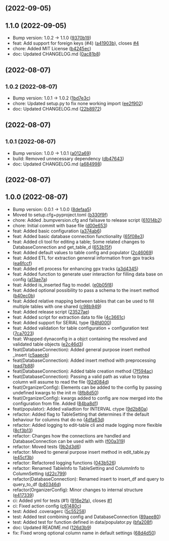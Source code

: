 ##  (2022-09-05)




## 1.1.0 (2022-09-05)

* Bump version: 1.0.2 → 1.1.0 ([9370b19](https://github.com/kschweiger/data_organizer/commit/9370b19))
* feat: Add support for foreign keys (#4) ([a41903b](https://github.com/kschweiger/data_organizer/commit/a41903b)), closes [#4](https://github.com/kschweiger/data_organizer/issues/4)
* chore: Added MIT License ([b4245ec](https://github.com/kschweiger/data_organizer/commit/b4245ec))
* doc: Updated CHANGELOG.md ([0ac81b8](https://github.com/kschweiger/data_organizer/commit/0ac81b8))



##  (2022-08-07)




## <small>1.0.2 (2022-08-07)</small>

* Bump version: 1.0.1 → 1.0.2 ([1bd7e3c](https://github.com/kschweiger/data_organizer/commit/1bd7e3c))
* chore: Updated setup.py to fix none working import ([ee2f902](https://github.com/kschweiger/data_organizer/commit/ee2f902))
* doc: Updated CHANGELOG.md ([22b8972](https://github.com/kschweiger/data_organizer/commit/22b8972))



##  (2022-08-07)




## <small>1.0.1 (2022-08-07)</small>

* Bump version: 1.0.0 → 1.0.1 ([a012a69](https://github.com/kschweiger/data_organizer/commit/a012a69))
* build: Removed unnecessary dependency ([db47643](https://github.com/kschweiger/data_organizer/commit/db47643))
* doc: Updated CHANGELOG.md ([a684998](https://github.com/kschweiger/data_organizer/commit/a684998))



##  (2022-08-07)




## 1.0.0 (2022-08-07)

* Bump version: 0.0.1 → 1.0.0 ([8defaa5](https://github.com/kschweiger/data_organizer/commit/8defaa5))
* Moved to setup.cfg+pyproject.toml ([b330f9f](https://github.com/kschweiger/data_organizer/commit/b330f9f))
* chore: Added .bumpversion.cfg and failsave to release script ([61014b2](https://github.com/kschweiger/data_organizer/commit/61014b2))
* chore: Initial commit with base file ([d00e653](https://github.com/kschweiger/data_organizer/commit/d00e653))
* feat: Added basic configuration ([a374ab6](https://github.com/kschweiger/data_organizer/commit/a374ab6))
* feat: Added basic database connection functionality ([65f08e3](https://github.com/kschweiger/data_organizer/commit/65f08e3))
* feat: Added cli tool for editing a table; Some related changes to DatabaseConnection and get_table_d ([653b15f](https://github.com/kschweiger/data_organizer/commit/653b15f))
* feat: Added default values to table config and populator ([2c46069](https://github.com/kschweiger/data_organizer/commit/2c46069))
* feat: Added ETL for extraction genenral information from gpx tracks ([ea6fccf](https://github.com/kschweiger/data_organizer/commit/ea6fccf))
* feat: Added etl process for enhancing gpx tracks ([a3d4345](https://github.com/kschweiger/data_organizer/commit/a3d4345))
* feat: Added function to generate user interaction for filling data base on config ([a13ae7a](https://github.com/kschweiger/data_organizer/commit/a13ae7a))
* feat: Added is_inserted flag to model. ([e0b05f8](https://github.com/kschweiger/data_organizer/commit/e0b05f8))
* feat: Added optional possibility to pass a schema to the insert method ([b40ec0b](https://github.com/kschweiger/data_organizer/commit/b40ec0b))
* feat: Added relative mapping between tables that can be used to fill multiple tables with one shared ([c98b949](https://github.com/kschweiger/data_organizer/commit/c98b949))
* feat: Added release script ([23527ae](https://github.com/kschweiger/data_organizer/commit/23527ae))
* feat: Added script for extraction data to file ([4c3661c](https://github.com/kschweiger/data_organizer/commit/4c3661c))
* feat: Added support for SERIAL type ([94fd000](https://github.com/kschweiger/data_organizer/commit/94fd000))
* feat: Added validation for table configuration + configuration test ([7ca7023](https://github.com/kschweiger/data_organizer/commit/7ca7023))
* feat: Wrapped dynaconfig in a objct containing the resolved and validated table objects ([e2c46d3](https://github.com/kschweiger/data_organizer/commit/e2c46d3))
* feat(DatabaseConnection): Added general purpose insert method _insert ([c5aaecb](https://github.com/kschweiger/data_organizer/commit/c5aaecb))
* feat(DatabaseConnection): Added insert method with preprocessing ([ead7b88](https://github.com/kschweiger/data_organizer/commit/ead7b88))
* feat(DatabaseConnection): Added table creation method ([7f594ac](https://github.com/kschweiger/data_organizer/commit/7f594ac))
* feat(DatabaseConnection): Passing a valid path as value to bytea column will assume to read the file ([92d084d](https://github.com/kschweiger/data_organizer/commit/92d084d))
* feat(OrganizerConfig): Elements can be added to the config by passing undefined kwargs to the init m ([8fb8d50](https://github.com/kschweiger/data_organizer/commit/8fb8d50))
* feat(OrganizerConfig): kwargs added to config are now merged into the configuration from file. Added ([84ba8d1](https://github.com/kschweiger/data_organizer/commit/84ba8d1))
* feat(populator): Added valiadtion for INTERVAL ctype ([9d2b80a](https://github.com/kschweiger/data_organizer/commit/9d2b80a))
* refactor: Added flag to TableSetting that determines if the default behaviour for columns that do no ([4dfa63d](https://github.com/kschweiger/data_organizer/commit/4dfa63d))
* refactor: Added logging to edit-table cli and made logging more flexible ([8cf3b13](https://github.com/kschweiger/data_organizer/commit/8cf3b13))
* refactor: Changes how the connections are handled and DatabaseConnection can be used with with ([f00a319](https://github.com/kschweiger/data_organizer/commit/f00a319))
* refactor: Moved tests ([9b2d3d6](https://github.com/kschweiger/data_organizer/commit/9b2d3d6))
* refactor: Moved to general purpose insert method in edit_table.py ([e45cf3b](https://github.com/kschweiger/data_organizer/commit/e45cf3b))
* refactor: Refactored logging functions ([043b526](https://github.com/kschweiger/data_organizer/commit/043b526))
* refactor: Renamed TableInfo to TableSetting and ColumnInfo to ColumnSetting ([d22c799](https://github.com/kschweiger/data_organizer/commit/d22c799))
* refactor(DatabaseConnection): Renamed insert to insert_df and query to query_to_df ([b40346d](https://github.com/kschweiger/data_organizer/commit/b40346d))
* refactor(OrganizerConfig): Minor changes to internal structure ([e417339](https://github.com/kschweiger/data_organizer/commit/e417339))
* ci: Added yml for tests (#1) ([916e2fa](https://github.com/kschweiger/data_organizer/commit/916e2fa)), closes [#1](https://github.com/kschweiger/data_organizer/issues/1)
* ci: Fixed action config ([c61480c](https://github.com/kschweiger/data_organizer/commit/c61480c))
* test: Added .coveragerc ([5c55258](https://github.com/kschweiger/data_organizer/commit/5c55258))
* test: Added test combining config and DatabaseConnection ([89aee80](https://github.com/kschweiger/data_organizer/commit/89aee80))
* test: Added test for function defined in data/populator.py ([bfa208f](https://github.com/kschweiger/data_organizer/commit/bfa208f))
* doc: Updated README.md ([126d3b9](https://github.com/kschweiger/data_organizer/commit/126d3b9))
* fix: Fixed wrong optional column name in default settings ([68d4d50](https://github.com/kschweiger/data_organizer/commit/68d4d50))



